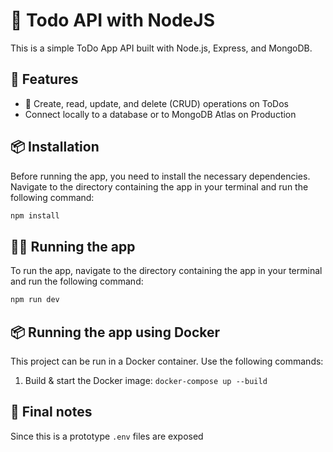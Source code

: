 # 📝 Todo API with NodeJS

This is a simple ToDo App API built with Node.js, Express, and MongoDB.

## 🚀 Features

- 📝 Create, read, update, and delete (CRUD) operations on ToDos
- Connect locally to a database or to MongoDB Atlas on Production

## 📦 Installation

Before running the app, you need to install the necessary dependencies. Navigate to the directory containing the app in your terminal and run the following command:

```bash
npm install
```

## 🏃‍♀️ Running the app

To run the app, navigate to the directory containing the app in your terminal and run the following command:

```bash
npm run dev
```

## 📦 Running the app using Docker

This project can be run in a Docker container. Use the following commands:

1. Build & start the Docker image: `docker-compose up --build`

## 📔 Final notes

Since this is a prototype `.env` files are exposed
